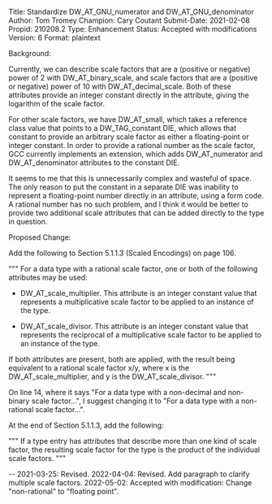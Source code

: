 Title:       Standardize DW_AT_GNU_numerator and DW_AT_GNU_denominator
Author:      Tom Tromey
Champion:    Cary Coutant
Submit-Date: 2021-02-08
Propid:      210208.2
Type:        Enhancement
Status:      Accepted with modifications
Version:     6
Format:      plaintext

Background:

Currently, we can describe scale factors that are a (positive or
negative) power of 2 with DW_AT_binary_scale, and scale factors that
are a (positive or negative) power of 10 with DW_AT_decimal_scale.
Both of these attributes provide an integer constant directly in the
attribute, giving the logarithm of the scale factor.

For other scale factors, we have DW_AT_small, which takes a reference
class value that points to a DW_TAG_constant DIE, which allows that
constant to provide an arbitrary scale factor as either a
floating-point or integer constant. In order to provide a rational
number as the scale factor, GCC currently implements an extension,
which adds DW_AT_numerator and DW_AT_denominator attributes
to the constant DIE.

It seems to me that this is unnecessarily complex and wasteful of
space. The only reason to put the constant in a separate DIE was
inability to represent a floating-point number directly in an
attribute, using a form code. A rational number has no such problem,
and I think it would be better to provide two additional scale
attributes that can be added directly to the type in question.

Proposed Change:

Add the following to Section 5.1.1.3 (Scaled Encodings)
on page 106.

"""
For a data type with a rational scale factor, one or both of the
following attributes may be used:

- DW_AT_scale_multiplier. This attribute is an integer constant value
that represents a multiplicative scale factor to be applied to an
instance of the type.

- DW_AT_scale_divisor. This attribute is an integer constant value
that represents the reciprocal of a multiplicative scale factor to be
applied to an instance of the type.

If both attributes are present, both are applied, with the result
being equivalent to a rational scale factor x/y, where x is the
DW_AT_scale_multiplier, and y is the DW_AT_scale_divisor.
"""

On line 14, where it says "For a data type with a non-decimal and
non-binary scale factor...", I suggest changing it to "For a data type
with a non-rational scale factor...".

At the end of Section 5.1.1.3, add the following:

"""
If a type entry has attributes that describe more than one kind of scale
factor, the resulting scale factor for the type is the product of the
individual scale factors.
"""

--
2021-03-25:  Revised.
2022-04-04:  Revised.  Add paragraph to clarify multiple scale factors.
2022-05-02:  Accepted with modification: Change "non-rational" to 
  "floating point".
